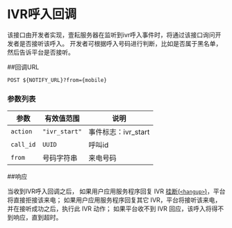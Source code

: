 # IVR呼入回调
<!-- toc -->

该接口由开发者实现，壹耘服务器在监听到ivr呼入事件时，将通过该接口询问开发者是否接听该呼入。
开发者可根据呼入号码进行判断，比如是否属于黑名单，然后告诉平台是否接听。

##回调URL
    
```
POST ${NOTIFY_URL}?from={mobile}
```

### 参数列表
| 参数                  | 有效值范围       |  说明                                   |
| --------------------- | ---------------- | --------------------------------------- |
| `action`              | `"ivr_start"`    | 事件标志：ivr_start                     |
| `call_id`             | `UUID`           | 呼叫id                                   |
| `from`                | 号码字符串        | 来电号码                                |

##响应

当收到IVR呼入回调之后，
如果用户应用服务程序回复 IVR [挂断(`<hangup>`)](./action/hangup.md)，平台将直接拒接该来电；
如果用户应用服务程序回复其它 IVR，平台将接听该来电，并在接听成功之后，执行此 IVR 动作；
如果平台收不到 IVR 回应，该呼入将得不到响应，直到超时。
